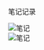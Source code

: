 笔记记录  

![笔记](https://github.com/CSLP/C-Plus-Plus/blob/master/Jobs-of-SoftwareEngineer/Images/IMG_20190425_230431.jpg)  
![笔记](https://github.com/CSLP/C-Plus-Plus/blob/master/Jobs-of-SoftwareEngineer/Images/IMG_20190425_230437.jpg)
